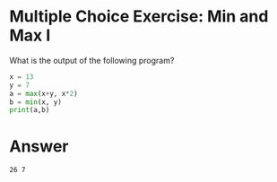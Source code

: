 # Multiple Choice Exercise: Min and Max I

What is the output of the following program?
```python
x = 13
y = 7
a = max(x+y, x*2)
b = min(x, y)
print(a,b)
```

# Answer 
```
26 7 
